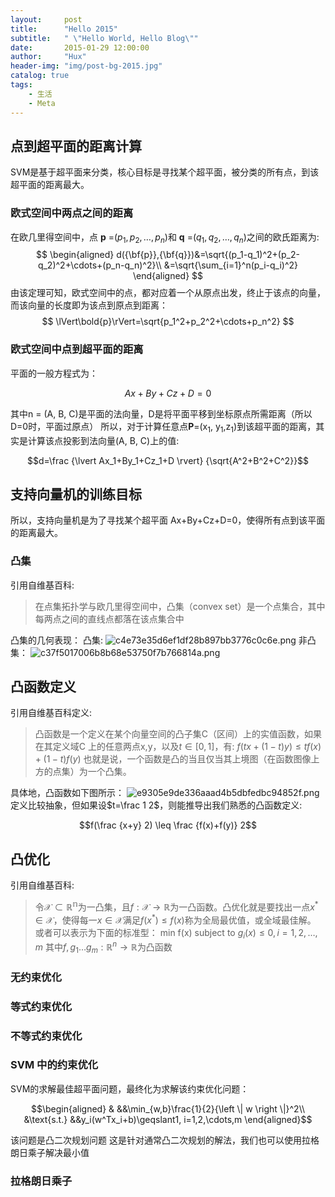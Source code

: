 ```yaml
---
layout:     post
title:      "Hello 2015"
subtitle:   " \"Hello World, Hello Blog\""
date:       2015-01-29 12:00:00
author:     "Hux"
header-img: "img/post-bg-2015.jpg"
catalog: true
tags:
    - 生活
    - Meta
---
```

## 点到超平面的距离计算
SVM是基于超平面来分类，核心目标是寻找某个超平面，被分类的所有点，到该超平面的距离最大。
### 欧式空间中两点之间的距离
在欧几里得空间中，点 **p** =$(p_1, p_2,\ldots, p_n)$和 **q** =$(q_1, q_2,\ldots,q_n)$之间的欧氏距离为:
$$
\begin{aligned}
d({\bf{p}},{\bf{q}})&=\sqrt{(p_1-q_1)^2+(p_2-q_2)^2+\cdots+(p_n-q_n)^2}\\
                  &=\sqrt{\sum_{i=1}^n(p_i-q_i)^2}
\end{aligned}
$$
由该定理可知，欧式空间中的点，都对应着一个从原点出发，终止于该点的向量，而该向量的长度即为该点到原点到距离：
$$
\lVert\bold{p}\rVert=\sqrt{p_1^2+p_2^2+\cdots+p_n^2}
$$
### 欧式空间中点到超平面的距离
平面的一般方程式为：
```math
Ax+By+Cz+D=0
```
其中n = (A, B, C)是平面的法向量，D是将平面平移到坐标原点所需距离（所以D=0时，平面过原点）
所以，对于计算任意点**P**=(x<sub>1</sub>, y<sub>1</sub>,z<sub>1</sub>)到该超平面的距离，其实是计算该点投影到法向量(A, B, C)上的值:
```math
d=\frac {\lvert Ax_1+By_1+Cz_1+D \rvert} {\sqrt{A^2+B^2+C^2}}
```
## 支持向量机的训练目标
所以，支持向量机是为了寻找某个超平面 Ax+By+Cz+D=0，使得所有点到该平面的距离最大。

### 凸集
引用自维基百科:
>在点集拓扑学与欧几里得空间中，凸集（convex set）是一个点集合，其中每两点之间的直线点都落在该点集合中

凸集的几何表现：
凸集:
![c4e73e35d6ef1df28b897bb3776c0c6e.png](evernotecid://44655833-19D4-41FA-93A2-27C4B398EE7D/appyinxiangcom/9784999/ENResource/p17)
非凸集：
![c37f5017006b8b68e53750f7b766814a.png](evernotecid://44655833-19D4-41FA-93A2-27C4B398EE7D/appyinxiangcom/9784999/ENResource/p18)

## 凸函数定义
引用自维基百科定义:
>凸函数是一个定义在某个向量空间的凸子集C（区间）上的实值函数，如果在其定义域C 上的任意两点x,y，以及$t \in [0,1]$，有:
$f(tx+(1-t)y) \leq tf(x)+(1-t)f(y)$
也就是说，一个函数是凸的当且仅当其上境图（在函数图像上方的点集）为一个凸集。

具体地，凸函数如下图所示：
![e9305e9de336aaad4b5dbfedbc94852f.png](evernotecid://44655833-19D4-41FA-93A2-27C4B398EE7D/appyinxiangcom/9784999/ENResource/p20)
定义比较抽象，但如果设$t=\frac 1 2$，则能推导出我们熟悉的凸函数定义:
```math
f(\frac {x+y} 2) \leq \frac {f(x)+f(y)} 2
```
## 凸优化
引用自维基百科:
>令$\mathcal{X}\subset \mathbb{R^n}$为一凸集，且$f:\mathcal {X}\to \mathbb {R}$为一凸函数。凸优化就是要找出一点$x^{\ast}\in {\mathcal {X}}$，使得每一$x\in {\mathcal {X}}$满足$f(x^{\ast })\leq f(x)$称为全局最优值，或全域最佳解。
>或者可以表示为下面的标准型：
>min f(x)
>subject to $g_{i}(x) \leq 0, i=1,2,\ldots,m$
>其中$f,g_{1}\ldots g_{m}:\mathbb {R} ^{n}\rightarrow \mathbb {R}$为凸函数

### 无约束优化
### 等式约束优化
### 不等式约束优化
### SVM 中的约束优化
SVM的求解最佳超平面问题，最终化为求解该约束优化问题：
```math
\begin{aligned}
& &&\min_{w,b}\frac{1}{2}{\left \| w \right \|}^2\\
&\text{s.t.} &&y_i(w^Tx_i+b)\geqslant1, i=1,2,\cdots,m
\end{aligned}
```
该问题是凸二次规划问题
这是针对通常凸二次规划的解法，我们也可以使用拉格朗日乘子解决最小值
### 拉格朗日乘子


